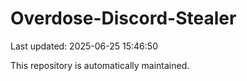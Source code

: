 # Overdose-Discord-Stealer

Last updated: 2025-06-25 15:46:50

This repository is automatically maintained.
